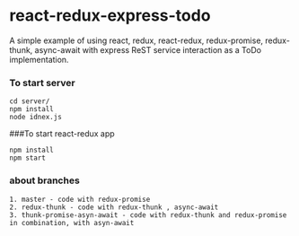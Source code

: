 # react-redux-express-todo
A simple example of using react, redux, react-redux, redux-promise, redux-thunk, async-await with express ReST service interaction as a ToDo implementation. 

### To start server
```
cd server/
npm install
node idnex.js
```

###To start react-redux app
```
npm install
npm start
```

### about branches

```
1. master - code with redux-promise
2. redux-thunk - code with redux-thunk , async-await
3. thunk-promise-asyn-await - code with redux-thunk and redux-promise in combination, with asyn-await
```
